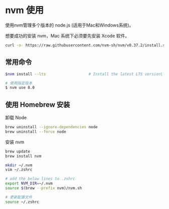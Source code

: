 # nvm 使用

使用nvm管理多个版本的 node.js (适用于Mac和Windows系统)。

想要成功的安装 nvm，Mac 系统下必须要先安装 Xcode 软件。

```sh
curl -o- https://raw.githubusercontent.com/nvm-sh/nvm/v0.37.2/install.sh | bash
```

## 常用命令

```sh
$nvm install --lts                   # Install the latest LTS version\

# 使用指定版本
$ nvm use 8.0
```

## 使用 Homebrew 安装

卸载 Node

```sh
brew uninstall --ignore-dependencies node 
brew uninstall --force node
```

安装 nvm

```sh
brew update 
brew install nvm 

mkdir ~/.nvm
vim ~/.zshrc 

# add the below lines to .zshrc
export NVM_DIR=~/.nvm
source $(brew --prefix nvm)/nvm.sh

# 更新配置文件
source ~/.zshrc
```
